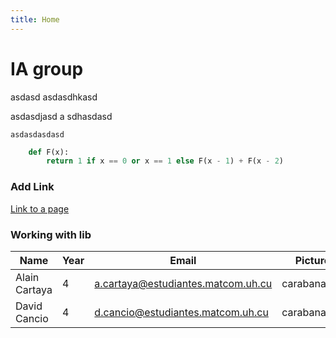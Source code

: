 ```yaml
---
title: Home
---
```



# IA group

asdasd
asdasdhkasd

asdasdjasd
a
sdhasdasd

	asdasdasdasd


```python
	def F(x):
		return 1 if x == 0 or x == 1 else F(x - 1) + F(x - 2)
```

### Add Link

[Link to a page](./about.html)

### Working with lib

|Name|Year|Email|Picture|
|----|----|-----|-------|
|Alain Cartaya|4|a.cartaya@estudiantes.matcom.uh.cu|carabana.jpg|
|David Cancio |4|d.cancio@estudiantes.matcom.uh.cu |carabana.jpg|